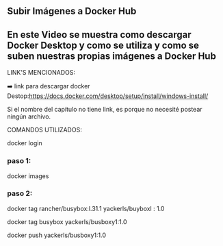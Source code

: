 ## Subir Imágenes a Docker Hub
## En este Video se muestra como descargar Docker Desktop y como se utiliza y como se suben nuestras propias imágenes a Docker Hub


LINK'S MENCIONADOS:




➡️ link para descargar docker Destop:https://docs.docker.com/desktop/setup/install/windows-install/

Si el nombre del capítulo no tiene link, es porque no necesité postear ningún archivo.

COMANDOS UTILIZADOS:



docker login

### paso 1:

docker images

### paso 2:

docker tag rancher/busybox:l.31.1 yackerls/buyboxl : 1.0

docker tag busybox yackerls/busboxy1:1.0

docker push yackerls/busboxy1:1.0